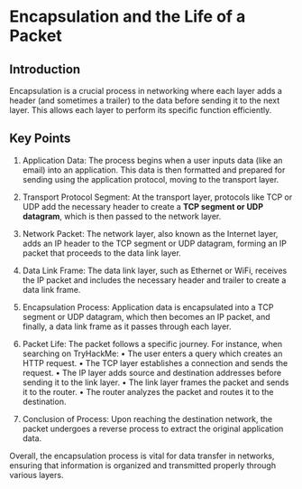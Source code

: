 # Encapsulation and the Life of a Packet 

## Introduction 
Encapsulation is a crucial process in networking where each layer adds a header (and sometimes a trailer) to the data before sending it to the next layer. This allows each layer to perform its specific function efficiently. 

## Key Points 
1. Application Data: The process begins when a user inputs data (like an email) into an application. This data is then formatted and prepared for sending using the application protocol, moving to the transport layer. 

2. Transport Protocol Segment: At the transport layer, protocols like TCP or UDP add the necessary header to create a __TCP segment or UDP datagram__, which is then passed to the network layer. 

3. Network Packet: The network layer, also known as the Internet layer, adds an IP header to the TCP segment or UDP datagram, forming an IP packet that proceeds to the data link layer. 

4. Data Link Frame: The data link layer, such as Ethernet or WiFi, receives the IP packet and includes the necessary header and trailer to create a data link frame. 

5. Encapsulation Process: Application data is encapsulated into a TCP segment or UDP datagram, which then becomes an IP packet, and finally, a data link frame as it passes through each layer. 

6. Packet Life: The packet follows a specific journey. For instance, when searching on TryHackMe: 
• The user enters a query which creates an HTTP request. 
• The TCP layer establishes a connection and sends the request. 
• The IP layer adds source and destination addresses before sending it to the link layer. 
• The link layer frames the packet and sends it to the router. 
• The router analyzes the packet and routes it to the destination. 

7. Conclusion of Process: Upon reaching the destination network, the packet undergoes a reverse process to extract the original application data. 

Overall, the encapsulation process is vital for data transfer in networks, ensuring that information is organized and transmitted properly through various layers.